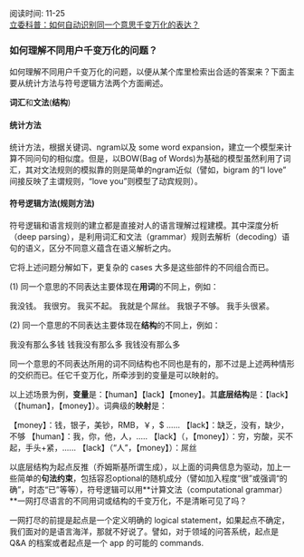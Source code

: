 阅读时间: 11-25<br>[立委科普：如何自动识别同一个意思千变万化的表达？](http://blog.sciencenet.cn/home.php?mod=space&uid=362400&do=blog&id=1019639)

### 如何理解不同用户千变万化的问题？

如何理解不同用户千变万化的问题，以便从某个库里检索出合适的答案来？下面主要从统计方法与符号逻辑方法两个方面阐述。<br>

**词汇**和**文法**(**结构**)

#### 统计方法

统计方法，根据关键词、ngram以及 some word expansion，建立一个模型来计算不同问句的相似度。但是，以BOW(Bag of Words)为基础的模型虽然利用了词汇，其对文法规则的模拟靠的则是简单的ngram近似（譬如，bigram 的“I love” 间接反映了主谓规则，“love you”则模型了动宾规则）。

#### 符号逻辑方法(规则方法)

符号逻辑和语言规则的建立都是直接对人的语言理解过程建模。其中深度分析（deep parsing），是利用词汇和文法（grammar）规则去解析（decoding）语句的语义，区分不同意义蕴含在语义解析之内。

它将上述问题分解如下，更复杂的 cases 大多是这些部件的不同组合而已。

(1) 同一个意思的不同表达主要体现在**用词**的不同上，例如：

我没钱。
我很穷。
我买不起。
我就是个屌丝。
我银子不够。
我手头很紧。

(2) 同一个意思的不同表达主要体现在**结构**的不同上，例如：

我没有那么多钱
钱我没有那么多
我钱没有那么多

同一个意思的不同表达所用的词不同结构也不同也是有的，那不过是上述两种情形的交织而已。任它千变万化，所牵涉到的变量是可以映射的。

以上述场景为例，**变量**是：【human】【lack】【money】。其**底层结构**是：【lack】（【human】，【money】）。词典级的**映射**是：

【money】：钱，银子，美钞，RMB，￥，$ ......
【lack】：缺乏，没有，缺少，不够
【human】：我，你，他，人，.....
【lack】（，【money】）：穷，穷酸，买不起，手头+紧，......
【lack】（“人”，【money】）：屌丝

以底层结构为起点反推（乔姆斯基所谓生成），以上面的词典信息为驱动，加上一些简单的**句法约束**，包括容忍optional的随机成分（譬如加入程度“很”或强调“的确”，时态“已”等等），符号逻辑可以用**计算文法（computational grammar）**一网打尽语言的不同用词或结构的千变万化，不是清晰可见了吗？

一网打尽的前提是起点是一个定义明确的 logical statement，如果起点不确定，我们面对的是语言海洋，那就不好说了。譬如，对于领域的问答系统，起点是 Q&A 的档案或者起点是一个 app 的可能的 commands.



